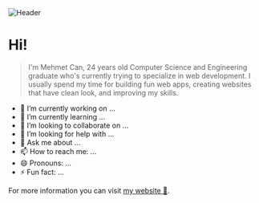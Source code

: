 <img src="https://mehmetcanaygun.github.io/files/assets/github-readme-header.jpg" alt="Header" />

# Hi!
> I'm Mehmet Can, 24 years old Computer Science and Engineering graduate who's currently trying to specialize in web development. I usually spend my time for building fun web apps, creating websites that have clean look, and improving my skills.

- 🔭 I’m currently working on ...
- 🌱 I’m currently learning ...
- 👯 I’m looking to collaborate on ...
- 🤔 I’m looking for help with ...
- 💬 Ask me about ...
- 📫 How to reach me: ...
- 😄 Pronouns: ...
- ⚡ Fun fact: ...

For more information you can visit <a href="https://mehmetcanaygun.netlify.app/" target="_blank">my website 🔗</a>.
